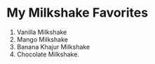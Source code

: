 # My Milkshake Favorites

1. Vanilla Milkshake
2. Mango Milkshake
3. Banana Khajur Milkshake
4.  Chocolate Milkshake. 
